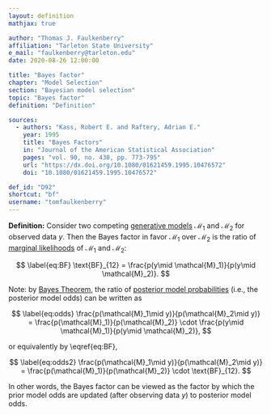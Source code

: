 ```yaml
---
layout: definition
mathjax: true

author: "Thomas J. Faulkenberry"
affiliation: "Tarleton State University"
e_mail: "faulkenberry@tarleton.edu"
date: 2020-08-26 12:00:00

title: "Bayes factor"
chapter: "Model Selection"
section: "Bayesian model selection"
topic: "Bayes factor"
definition: "Definition"

sources:
  - authors: "Kass, Robert E. and Raftery, Adrian E."
    year: 1995
    title: "Bayes Factors"
    in: "Journal of the American Statistical Association"
    pages: "vol. 90, no. 430, pp. 773-795"
    url: "https://dx.doi.org/10.1080/01621459.1995.10476572"
    doi: "10.1080/01621459.1995.10476572"

def_id: "D92"
shortcut: "bf"
username: "tomfaulkenberry"
---
```



**Definition:** Consider two competing [generative models](/D/gm) $\mathcal{M}_1$ and $\mathcal{M}_2$ for observed data $y$. Then the Bayes factor in favor $\mathcal{M}_1$ over $\mathcal{M}_2$ is the ratio of [marginal likelihoods](/D/ml) of $\mathcal{M}_1$ and $\mathcal{M}_2$:

$$ \label{eq:BF}
\text{BF}_{12} = \frac{p(y\mid \mathcal{M}_1)}{p(y\mid \mathcal{M}_2)}.
$$

Note: by [Bayes Theorem](/P/bayes-th), the ratio of [posterior model probabilities](/D/pmp) (i.e., the posterior model odds) can be written as

$$ \label{eq:odds}
\frac{p(\mathcal{M}_1\mid y)}{p(\mathcal{M}_2\mid y)} = \frac{p(\mathcal{M}_1)}{p(\mathcal{M}_2)} \cdot \frac{p(y\mid \mathcal{M}_1)}{p(y\mid \mathcal{M}_2)},
$$

or equivalently by \eqref{eq:BF},

$$ \label{eq:odds2}
\frac{p(\mathcal{M}_1\mid y)}{p(\mathcal{M}_2\mid y)} = \frac{p(\mathcal{M}_1)}{p(\mathcal{M}_2)} \cdot \text{BF}_{12}.
$$

In other words, the Bayes factor can be viewed as the factor by which the prior model odds are updated (after observing data $y$) to posterior model odds.
